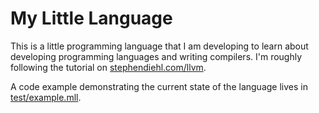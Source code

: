 # My Little Language

This is a little programming language that I am developing to learn about developing programming languages and writing compilers. I'm roughly following the tutorial on [stephendiehl.com/llvm](http://www.stephendiehl.com/llvm).

A code example demonstrating the current state of the language lives in [test/example.mll](test/example.mll).
